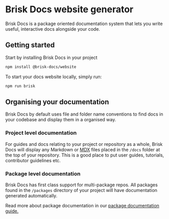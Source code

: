 # Brisk Docs website generator

Brisk Docs is a package oriented documentation system that lets you write useful, interactive
docs alongside your code.

## Getting started

Start by installing Brisk Docs in your project

```sh
npm install @brisk-docs/website
```

To start your docs website locally, simply run:

```sh
npm run brisk
```

## Organising your documentation

Brisk Docs by default uses file and folder name conventions to find docs in your codebase and display them in a organised way.

### Project level documentation

For guides and docs relating to your project or repository as a whole, Brisk Docs will display any Markdown or [MDX](https://mdxjs.com/) files placed in the `/docs` folder at the top of your repository. This is a good place to put user guides, tutorials, contributor guidelines etc.

### Package level documentation

Brisk Docs has first class support for multi-package repos. All packages found in the `/packages` directory of your project will have documentation generated automatically.

Read more about package documentation in our [package documentation guide.](./docs/writing-package-docs)
